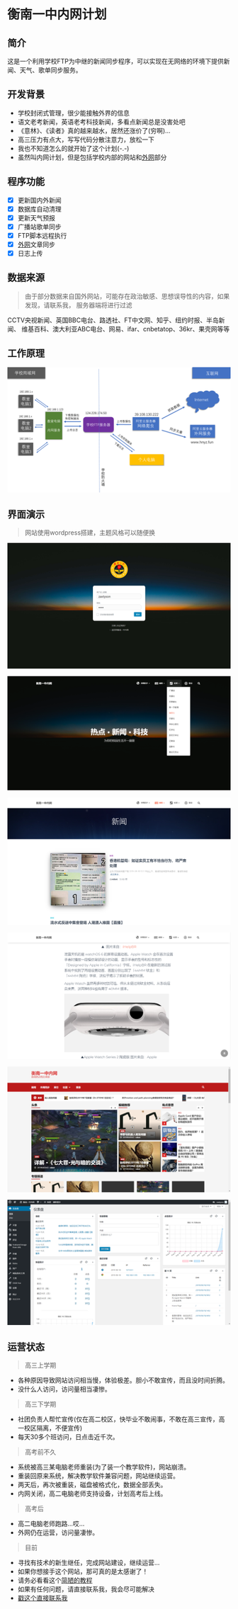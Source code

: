 # 衡南一中内网计划

## 简介
这是一个利用学校FTP为中继的新闻同步程序，可以实现在无网络的环境下提供新闻、天气、歌单同步服务。


## 开发背景
- 学校封闭式管理，很少能接触外界的信息  
- 语文老考新闻，英语老考科技新闻，多看点新闻总是没害处吧
- 《意林》、《读者》真的越来越水，居然还涨价了(穷啊)... 
- 高三压力有点大，写写代码分散注意力，放松一下
- 我也不知道怎么的就开始了这个计划(-.-)
- 虽然叫内网计划，但是包括学校内部的网站和[外网](http://www.hnyz.fun)部分

## 程序功能
-[x] 更新国内外新闻
-[x] 数据库自动清理 
-[x] 更新天气预报
-[x] 广播站歌单同步
-[x] FTP脚本远程执行
-[x] [外网](http://www.hnyz.fun)文章同步
-[x] 日志上传

## 数据来源
> 由于部分数据来自国外网站，可能存在政治敏感、思想误导性的内容，如果发现，请联系我，
服务器端将进行过滤  

CCTV央视新闻、英国BBC电台、路透社、FT中文网、知乎、纽约时报、半岛新闻、
维基百科、澳大利亚ABC电台、网易、ifar、cnbetatop、36kr、果壳网等等  


## 工作原理
![](./png/web.png)

## 界面演示
> 网站使用wordpress搭建，主题风格可以随便换

![](./png/login.png)

![](./png/ui1.png)

![](./png/ui2.png)

![](./png/ui3.png)

![](./png/ui4.png)

![](./png/admin.png)

## 运营状态
> 高三上学期  

- 各种原因导致网站访问相当慢，体验极差。胆小不敢宣传，而且没时间折腾。  
- 没什么人访问，访问量相当凄惨。
> 高三下学期

- 社团负责人帮忙宣传(仅在高二校区，快毕业不敢闹事，不敢在高三宣传，高一校区隔离，不便宣传)  
- 每天30多个班访问，日点击近千次。

> 高考前不久 

- 系统被高三某电脑老师重装(为了装一个教学软件)，网站崩溃。  
- 重装回原来系统，解决教学软件兼容问题，网站继续运营。  
- 两天后，再次被重装，磁盘被格式化，数据全部丢失。
- 内网关闭，高二电脑老师支持设备，计划高考后上线。

> 高考后

- 高二电脑老师跑路...哎...
- 外网仍在运营，访问量凄惨。

> 目前
- 寻找有技术的新生继任，完成网站建设，继续运营...
- 如果你想接手这个网站，那可真的是太感谢了！
- 请务必看看这个[简陋的教程](./build.md)
- 如果有任何问题，请直接联系我，我会尽可能解决
- [戳这个直接联系我](http://wpa.qq.com/msgrd?v=3&uin=3034557307&site=qq&menu=yes)
